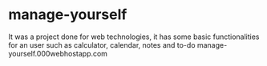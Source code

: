# manage-yourself
It was a project done for web technologies, it has some basic functionalities for an user such as calculator, calendar, notes and to-do
manage-yourself.000webhostapp.com
